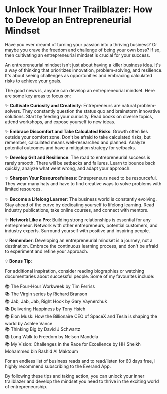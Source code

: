 # Unlock Your Inner Trailblazer: How to Develop an Entrepreneurial Mindset

Have you ever dreamt of turning your passion into a thriving business? Or maybe you crave the freedom and challenge of being your own boss? If so, then cultivating an entrepreneurial mindset is crucial for your success.

An entrepreneurial mindset isn't just about having a killer business idea. It's a way of thinking that prioritizes innovation, problem-solving, and resilience. It's about seeing challenges as opportunities and embracing calculated risks to achieve your goals.

The good news is, anyone can develop an entrepreneurial mindset. Here are some key areas to focus on:

✨ **Cultivate Curiosity and Creativity**: Entrepreneurs are natural problem-solvers. They constantly question the status quo and brainstorm innovative solutions. Start by feeding your curiosity. Read books on diverse topics, attend workshops, and expose yourself to new ideas.

✨ **Embrace Discomfort and Take Calculated Risks**: Growth often lies outside your comfort zone. Don't be afraid to take calculated risks, but remember, calculated means well-researched and planned. Analyze potential outcomes and have a mitigation strategy for setbacks.

✨ **Develop Grit and Resilience**: The road to entrepreneurial success is rarely smooth. There will be setbacks and failures. Learn to bounce back quickly, analyze what went wrong, and adapt your approach.

✨ **Sharpen Your Resourcefulness**: Entrepreneurs need to be resourceful. They wear many hats and have to find creative ways to solve problems with limited resources.

✨ **Become a Lifelong Learner**: The business world is constantly evolving. Stay ahead of the curve by dedicating yourself to lifelong learning. Read industry publications, take online courses, and connect with mentors.

✨ **Network Like a Pro**: Building strong relationships is essential for any entrepreneur. Network with other entrepreneurs, potential customers, and industry experts. Surround yourself with positive and inspiring people.

💡 **Remember**: Developing an entrepreneurial mindset is a journey, not a destination. Embrace the continuous learning process, and don't be afraid to experiment and refine your approach.

💡 **Bonus Tip**:

For additional inspiration, consider reading biographies or watching documentaries about successful people. Some of my favourites include:

📚 The Four-Hour Workweek by Tim Ferriss  
📚 The Virgin series by Richard Branson  
📚 Jab, Jab, Jab, Right Hook by Gary Vaynerchuk  
📚 Delivering Happiness by Tony Hsieh  
📚 Elon Musk: How the Billionaire CEO of SpaceX and Tesla is shaping the world by Ashlee Vance  
📚 Thinking Big by David J Schwartz  
📚 Long Walk to Freedom by Nelson Mandela  
📚 My Vision: Challenges in the Race for Excellence by HH Sheikh Mohammed bin Rashid Al Maktoum  

For an endless list of business reads and to read/listen for 60 days free, I highly recommend subscribing to the Everand App.

By following these tips and taking action, you can unlock your inner trailblazer and develop the mindset you need to thrive in the exciting world of entrepreneurship. 